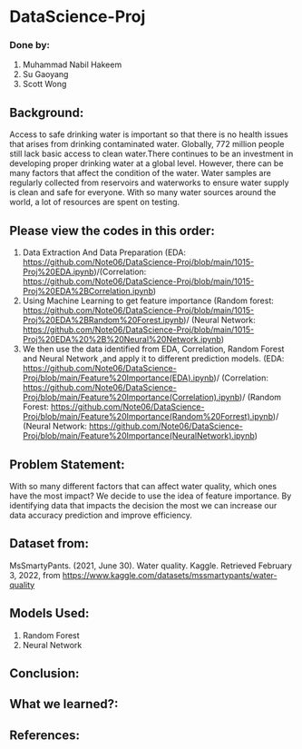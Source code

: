 # DataScience-Proj

### Done by: 
1. Muhammad Nabil Hakeem
2. Su Gaoyang
3. Scott Wong

## Background:
Access to safe drinking water is important so that there is no health issues that arises from drinking contaminated water. Globally, 772 million people still lack basic access to clean water.There continues to be an investment in developing proper drinking water at a global level. However, there can be many factors that affect the condition of the water. Water samples are regularly collected from reservoirs and waterworks to ensure water supply is clean and safe for everyone. With so many water sources around the world, a lot of resources are spent on testing.

## Please view the codes in this order:
1. Data Extraction And Data Preparation (EDA: https://github.com/Note06/DataScience-Proj/blob/main/1015-Proj%20EDA.ipynb)/(Correlation: https://github.com/Note06/DataScience-Proj/blob/main/1015-Proj%20EDA%2BCorrelation.ipynb)
2. Using Machine Learning to get feature importance (Random forest: https://github.com/Note06/DataScience-Proj/blob/main/1015-Proj%20EDA%2BRandom%20Forest.ipynb)/ (Neural Network: https://github.com/Note06/DataScience-Proj/blob/main/1015-Proj%20EDA%20%2B%20Neural%20Network.ipynb)
3. We then use the data identified from EDA, Correlation, Random Forest and Neural Network ,and apply it to different prediction models. (EDA: https://github.com/Note06/DataScience-Proj/blob/main/Feature%20Importance(EDA).ipynb)/ (Correlation: https://github.com/Note06/DataScience-Proj/blob/main/Feature%20Importance(Correlation).ipynb)/ (Random Forest: https://github.com/Note06/DataScience-Proj/blob/main/Feature%20Importance(Random%20Forrest).ipynb)/ (Neural Network: https://github.com/Note06/DataScience-Proj/blob/main/Feature%20Importance(NeuralNetwork).ipynb)


## Problem Statement: 
With so many different factors that can affect water quality, which ones have the most impact?
We decide to use the idea of feature importance. By identifying data that impacts the decision the most we can increase our data accuracy prediction and improve efficiency. 

## Dataset from:
MsSmartyPants. (2021, June 30). Water quality. Kaggle. Retrieved February 3, 2022, from https://www.kaggle.com/datasets/mssmartypants/water-quality

## Models Used:
1. Random Forest
2. Neural Network

## Conclusion:


## What we learned?:


## References:

